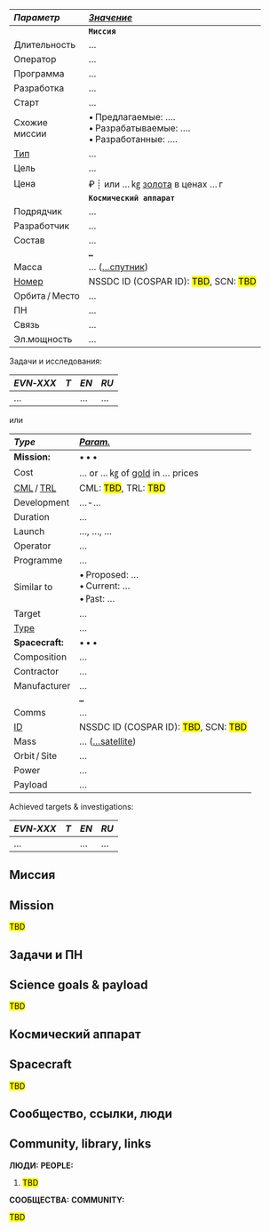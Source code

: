 
<p style="page-break-after:always"> </p>

|*Параметр*|*[Значение](si.md)*|
|:--|:--|
||**`Миссия`**|
|Длительность|…|
|Оператор|…|
|Программа|…|
|Разработка|…|
|Старт|…|
|Схожие<br> миссии|• Предлагаемые: ….<br> • Разрабатываемые: ….<br> • Разработанные: ….|
|[Тип](sc.md)|…|
|Цель|…|
|Цена|₽ ┊ или … ㎏ [золота](sc_price.md) в ценах … г|
||**`Космический аппарат`**|
|Подрядчик|…|
|Разработчик|…|
|Состав|…|
||**`…`**|
|Масса|… ([…спутник](sc.md))|
|[Номер](spaceid.md)|NSSDC ID (COSPAR ID): <mark>TBD</mark>, SCN: <mark>TBD</mark>|
|Орбита / Место|…|
|ПН|…|
|Связь|…|
|Эл.мощность|…|

Задачи и исследования:

<small>

|*EVN‑XXX*|*T*|*EN*|*RU*|
|:--|:--|:--|:--|
|…||…|…|

</small>

или

|*Type*|*[Param.](si.md)*|
|:--|:--|
|**Mission:**|• • •|
|Cost|… or … ㎏ of [gold](sc_price.md) in … prices|
|[CML](cml.md) / [TRL](trl.md)|CML: <mark>TBD</mark>, TRL: <mark>TBD</mark>|
|Development|… ‑ …|
|Duration|…|
|Launch|…, …, …|
|Operator|…|
|Programme|…|
|Similar to|• Proposed: …<br> • Current: …<br> • ㎩st: …|
|Target|…|
|[Type](sc.md)|…|
|**Spacecraft:**|• • •|
|Composition|…|
|Contractor|…|
|Manufacturer|…|
||**`…`**|
|Comms|…|
|[ID](spaceid.md)|NSSDC ID (COSPAR ID): <mark>TBD</mark>, SCN: <mark>TBD</mark>|
|Mass|… ([…satellite](sc.md))|
|Orbit / Site|…|
|Power|…|
|Payload|…|

Achieved targets & investigations:

<small>

|*EVN‑XXX*|*T*|*EN*|*RU*|
|:--|:--|:--|:--|
|…||…|…|

</small>



<p style="page-break-after:always"> </p>

## Миссия
## Mission
<mark>TBD</mark>



<p style="page-break-after:always"> </p>

## Задачи и ПН
## Science goals & payload
<mark>TBD</mark>



<p style="page-break-after:always"> </p>

## Космический аппарат
## Spacecraft
<mark>TBD</mark>



<p style="page-break-after:always"> </p>

## Сообщество, ссылки, люди
## Community, library, links

**ЛЮДИ:**
**PEOPLE:**

   1. <mark>TBD</mark>

**СООБЩЕСТВА:**
**COMMUNITY:**

<mark>TBD</mark>



<p style="page-break-after:always"> </p>


